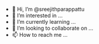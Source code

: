 - 👋 Hi, I’m @sreejithparappattu
- 👀 I’m interested in ...
- 🌱 I’m currently learning ...
- 💞️ I’m looking to collaborate on ...
- 📫 How to reach me ...

<!---
sreejithparappattu/sreejithparappattu is a ✨ special ✨ repository because its `README.md` (this file) appears on your GitHub profile.
You can click the Preview link to take a look at your changes.
--->
